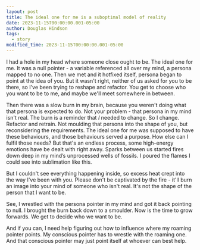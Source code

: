 ```yaml
---
layout: post
title: The ideal one for me is a suboptimal model of reality
date: 2023-11-15T00:00:00.001-05:00
author: Douglas Hindson
tags:
  - story
modified_time: 2023-11-15T00:00:00.001-05:00
---
```


I had a hole in my head where someone close ought to be. The ideal one for me. It was a null pointer - a variable referenced all over my mind, a persona mapped to no one. Then we met and it hotfixed itself, persona began to point at the idea of you. But it wasn't right, neither of us asked for you to be there, so I've been trying to reshape and refactor. You get to choose who you want to be to me, and maybe we'll meet somewhere in between.

Then there was a slow burn in my brain, because you weren't doing what that persona is expected to do. Not your problem - that persona in my mind isn't real. The burn is a reminder that *I* needed to change. So I change. Refactor and retrain. Not moulding that persona into the shape of you, but reconsidering the requirements. The ideal one for me was supposed to have these behaviours, and those behaviours served a purpose. How else can I fulfil those needs? But that's an endless process, some high-energy emotions have be dealt with right away. Sparks between us started fires down deep in my mind’s unprocessed wells of fossils. I poured the flames I could see into sublimation like this.

But I couldn't see everything happening inside, so excess heat crept into the way I've been with you. Please don't be captivated by the fire - it'll burn an image into your mind of someone who isn't real. It's not the shape of the person that I want to be.

See, I wrestled with the persona pointer in my mind and got it back pointing to null. I brought the burn back down to a smoulder. Now is the time to grow forwards. We get to decide who we want to be.

And if you can, I need help figuring out how to influence where my roaming pointer points. My conscious pointer has to wrestle with the roaming one. And that conscious pointer may just point itself at whoever can best help.